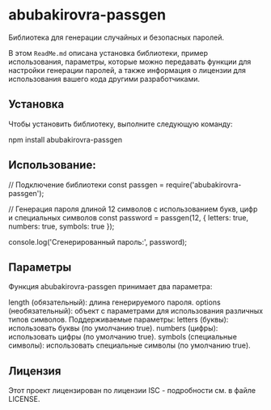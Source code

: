# abubakirovra-passgen

Библиотека для генерации случайных и безопасных паролей.

В этом `ReadMe.md` описана установка библиотеки, пример использования,
параметры, которые можно передавать функции для настройки генерации паролей,
а также информация о лицензии для использования вашего кода другими разработчиками.

## Установка

Чтобы установить библиотеку, выполните следующую команду:

npm install abubakirovra-passgen

## Использование:

// Подключение библиотеки
const passgen = require('abubakirovra-passgen');

// Генерация пароля длиной 12 символов с использованием букв, цифр и специальных символов
const password = passgen(12, { letters: true, numbers: true, symbols: true });

console.log('Сгенерированный пароль:', password);

## Параметры
Функция abubakirovra-passgen принимает два параметра:

length (обязательный): длина генерируемого пароля.
options (необязательный): объект с параметрами для использования различных типов символов. Поддерживаемые параметры:
letters (буквы): использовать буквы (по умолчанию true).
numbers (цифры): использовать цифры (по умолчанию true).
symbols (специальные символы): использовать специальные символы (по умолчанию true).

## Лицензия
Этот проект лицензирован по лицензии ISC - подробности см. в файле LICENSE.
